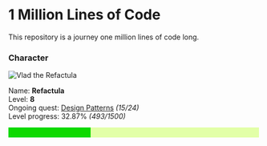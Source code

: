 1 Million Lines of Code
=======================

This repository is a journey one million lines of code long. 

### Character

<img src="https://github.com/Refactula.png" alt="Vlad the Refactula" width="200px"/>

Name: **Refactula**  
Level: **8**  
Ongoing quest: [Design Patterns](DesignPatterns/DesignPatterns.md) *(15/24)*  
Level progress: 32.87% *(493/1500)*  

![Alt](ProgressBar/export/Progress.png "Progress: 32.87%")

